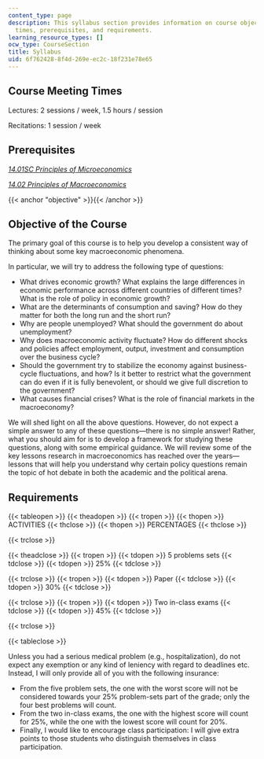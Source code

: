```yaml
---
content_type: page
description: This syllabus section provides information on course objectives, meeting
  times, prerequisites, and requirements.
learning_resource_types: []
ocw_type: CourseSection
title: Syllabus
uid: 6f762428-8f4d-269e-ec2c-18f231e78e65
---
```


Course Meeting Times
--------------------

Lectures: 2 sessions / week, 1.5 hours / session

Recitations: 1 session / week

Prerequisites
-------------

[_14.01SC Principles of Microeconomics_](/courses/14-01sc-principles-of-microeconomics-fall-2011)

[_14.02 Principles of Macroeconomics_](/courses/14-02-principles-of-macroeconomics-spring-2014)

{{< anchor "objective" >}}{{< /anchor >}}

Objective of the Course
-----------------------

The primary goal of this course is to help you develop a consistent way of thinking about some key macroeconomic phenomena.

In particular, we will try to address the following type of questions:

*   What drives economic growth? What explains the large differences in economic performance across different countries of different times? What is the role of policy in economic growth?
*   What are the determinants of consumption and saving? How do they matter for both the long run and the short run?
*   Why are people unemployed? What should the government do about unemployment?
*   Why does macroeconomic activity fluctuate? How do different shocks and policies affect employment, output, investment and consumption over the business cycle?
*   Should the government try to stabilize the economy against business-cycle fluctuations, and how? Is it better to restrict what the government can do even if it is fully benevolent, or should we give full discretion to the government?
*   What causes financial crises? What is the role of financial markets in the macroeconomy?

We will shed light on all the above questions. However, do not expect a simple answer to any of these questions—there is no simple answer! Rather, what you should aim for is to develop a framework for studying these questions, along with some empirical guidance. We will review some of the key lessons research in macroeconomics has reached over the years—lessons that will help you understand why certain policy questions remain the topic of hot debate in both the academic and the political arena.

Requirements
------------

{{< tableopen >}}
{{< theadopen >}}
{{< tropen >}}
{{< thopen >}}
ACTIVITIES
{{< thclose >}}
{{< thopen >}}
PERCENTAGES
{{< thclose >}}

{{< trclose >}}

{{< theadclose >}}
{{< tropen >}}
{{< tdopen >}}
5 problems sets
{{< tdclose >}}
{{< tdopen >}}
25%
{{< tdclose >}}

{{< trclose >}}
{{< tropen >}}
{{< tdopen >}}
Paper
{{< tdclose >}}
{{< tdopen >}}
30%
{{< tdclose >}}

{{< trclose >}}
{{< tropen >}}
{{< tdopen >}}
Two in-class exams
{{< tdclose >}}
{{< tdopen >}}
45%
{{< tdclose >}}

{{< trclose >}}

{{< tableclose >}}

Unless you had a serious medical problem (e.g., hospitalization), do not expect any exemption or any kind of leniency with regard to deadlines etc. Instead, I will only provide all of you with the following insurance:

*   From the five problem sets, the one with the worst score will not be considered towards your 25% problem-sets part of the grade; only the four best problems will count.
*   From the two in-class exams, the one with the highest score will count for 25%, while the one with the lowest score will count for 20%.
*   Finally, I would like to encourage class participation: I will give extra points to those students who distinguish themselves in class participation.